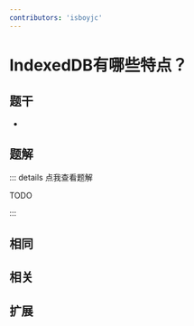```yaml
---
contributors: 'isboyjc'
---
```


# IndexedDB有哪些特点？

## 题干

- 



## 题解

::: details 点我查看题解

  TODO

:::



## 相同


## 相关


## 扩展

